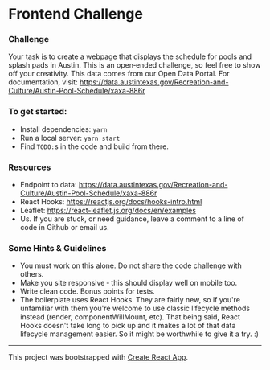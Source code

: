 # Frontend Challenge

### Challenge

Your task is to create a webpage that displays the schedule for pools and splash pads in Austin. This is an open‐ended challenge, so feel free to show off your creativity. This data comes from our Open Data Portal. For documentation, visit: https://data.austintexas.gov/Recreation-and-Culture/Austin-Pool-Schedule/xaxa-886r

### To get started:

- Install dependencies: `yarn`
- Run a local server: `yarn start`
- Find `TODO:`s in the code and build from there.

### Resources

- Endpoint to data: https://data.austintexas.gov/Recreation-and-Culture/Austin-Pool-Schedule/xaxa-886r
- React Hooks: https://reactjs.org/docs/hooks-intro.html
- Leaflet: https://react-leaflet.js.org/docs/en/examples
- Us. If you are stuck, or need guidance, leave a comment to a line of code in Github or email us.

### Some Hints & Guidelines

- You must work on this alone. Do not share the code challenge with others.
- Make you site responsive ‐ this should display well on mobile too.
- Write clean code. Bonus points for tests.
- The boilerplate uses React Hooks. They are fairly new, so if you're unfamiliar with them you're welcome to use classic lifecycle methods instead (render, componentWillMount, etc). That being said, React Hooks doesn't take long to pick up and it makes a lot of that data lifecycle management easier. So it might be worthwhile to give it a try. :)

---

This project was bootstrapped with [Create React App](https://github.com/facebookincubator/create-react-app).
